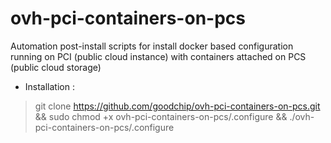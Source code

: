 # ovh-pci-containers-on-pcs
Automation post-install scripts for install docker based configuration running on PCI (public cloud instance) with containers attached on PCS (public cloud storage)

* Installation :
> git clone https://github.com/goodchip/ovh-pci-containers-on-pcs.git && sudo chmod +x ovh-pci-containers-on-pcs/.configure && ./ovh-pci-containers-on-pcs/.configure
